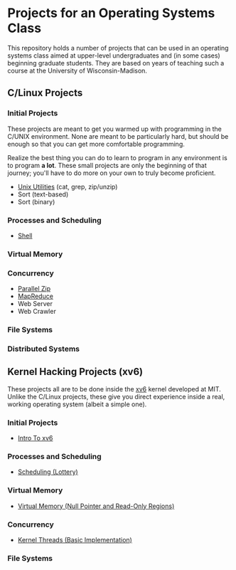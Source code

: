 
# Projects for an Operating Systems Class

This repository holds a number of projects that can be used in an operating
systems class aimed at upper-level undergraduates and (in some cases)
beginning graduate students. They are based on years of teaching such a course
at the University of Wisconsin-Madison.

## C/Linux Projects

### Initial Projects

These projects are meant to get you warmed up with programming in the C/UNIX
environment. None are meant to be particularly hard, but should be enough so
that you can get more comfortable programming. 

Realize the best thing you can do to learn to program in any environment is to
program **a lot**. These small projects are only the beginning of that
journey; you'll have to do more on your own to truly become proficient.

* [Unix Utilities](https://github.com/remzi-arpacidusseau/ostep-projects/tree/master/initial-utilities) (cat, grep, zip/unzip)
* Sort (text-based)
* Sort (binary)

### Processes and Scheduling

* [Shell](https://github.com/remzi-arpacidusseau/ostep-projects/tree/master/processes-shell)

### Virtual Memory

### Concurrency

* [Parallel Zip](https://github.com/remzi-arpacidusseau/ostep-projects/tree/master/concurrency-pzip)
* [MapReduce](https://github.com/remzi-arpacidusseau/ostep-projects/tree/master/concurrency-mapreduce)
* Web Server
* Web Crawler

### File Systems

### Distributed Systems


## Kernel Hacking Projects (xv6)

These projects all are to be done inside the
[xv6](https://pdos.csail.mit.edu/6.828/2017/xv6.html) kernel developed at
MIT. Unlike the C/Linux projects, these give you direct experience inside a
real, working operating system (albeit a simple one).

### Initial Projects

* [Intro To xv6](https://github.com/remzi-arpacidusseau/ostep-projects/tree/master/initial-xv6)

### Processes and Scheduling

* [Scheduling (Lottery)](https://github.com/remzi-arpacidusseau/ostep-projects/tree/master/scheduling-xv6-lottery)

### Virtual Memory

* [Virtual Memory (Null Pointer and Read-Only Regions)](https://github.com/remzi-arpacidusseau/ostep-projects/tree/master/vm-xv6-intro)

### Concurrency

* [Kernel Threads (Basic Implementation)](https://github.com/remzi-arpacidusseau/ostep-projects/tree/master/concurrency-xv6-threads)

### File Systems



